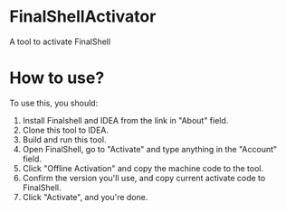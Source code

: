 # FinalShellActivator
A tool to activate FinalShell

# How to use?
To use this, you should:  
1. Install Finalshell and IDEA from the link in "About" field.
2. Clone this tool to IDEA.
3. Build and run this tool.
4. Open FinalShell, go to "Activate" and type anything in the "Account" field.
5. Click "Offline Activation" and copy the machine code to the tool.
6. Confirm the version you'll use, and copy current activate code to FinalShell.
7. Click "Activate", and you're done.